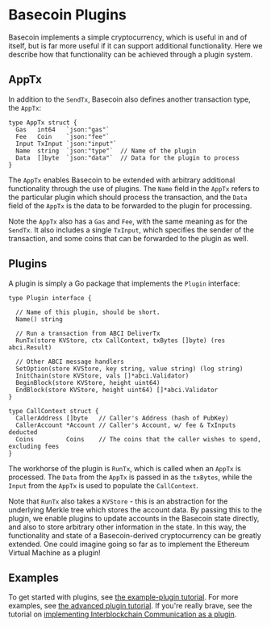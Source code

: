 # Basecoin Plugins

Basecoin implements a simple cryptocurrency, which is useful in and of itself,
but is far more useful if it can support additional functionality.
Here we describe how that functionality can be achieved through a plugin system.


## AppTx

In addition to the `SendTx`, Basecoin also defines another transaction type, the `AppTx`:

```golang
type AppTx struct {
  Gas   int64   `json:"gas"`   
  Fee   Coin    `json:"fee"`   
  Input TxInput `json:"input"`
  Name  string  `json:"type"`  // Name of the plugin
  Data  []byte  `json:"data"`  // Data for the plugin to process
}
```

The `AppTx` enables Basecoin to be extended with arbitrary additional functionality through the use of plugins.
The `Name` field in the `AppTx` refers to the particular plugin which should process the transaction, 
and the `Data` field of the `AppTx` is the data to be forwarded to the plugin for processing.

Note the `AppTx` also has a `Gas` and `Fee`, with the same meaning as for the `SendTx`.
It also includes a single `TxInput`, which specifies the sender of the transaction,
and some coins that can be forwarded to the plugin as well.

## Plugins

A plugin is simply a Go package that implements the `Plugin` interface:

```golang
type Plugin interface {

  // Name of this plugin, should be short.
  Name() string

  // Run a transaction from ABCI DeliverTx
  RunTx(store KVStore, ctx CallContext, txBytes []byte) (res abci.Result)

  // Other ABCI message handlers
  SetOption(store KVStore, key string, value string) (log string)
  InitChain(store KVStore, vals []*abci.Validator)
  BeginBlock(store KVStore, height uint64)
  EndBlock(store KVStore, height uint64) []*abci.Validator
}

type CallContext struct {
  CallerAddress []byte   // Caller's Address (hash of PubKey)
  CallerAccount *Account // Caller's Account, w/ fee & TxInputs deducted
  Coins         Coins    // The coins that the caller wishes to spend, excluding fees
}
```

The workhorse of the plugin is `RunTx`, which is called when an `AppTx` is processed.
The `Data` from the `AppTx` is passed in as the `txBytes`, 
while the `Input` from the `AppTx` is used to populate the `CallContext`.

Note that `RunTx` also takes a `KVStore` - this is an abstraction for the underlying Merkle tree which stores the account data.
By passing this to the plugin, we enable plugins to update accounts in the Basecoin state directly, 
and also to store arbitrary other information in the state.
In this way, the functionality and state of a Basecoin-derived cryptocurrency can be greatly extended.
One could imagine going so far as to implement the Ethereum Virtual Machine as a plugin!

## Examples

To get started with plugins, see [the example-plugin tutorial](example-plugin.md).
For more examples, see [the advanced plugin tutorial](more-examples.md).
If you're really brave, see the tutorial on [implementing Interblockchain Communication as a plugin](ibc.md).
